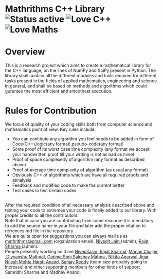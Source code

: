 # Mathrithms C++ Library ![Status active](https://img.shields.io/badge/Status-active%20development-2eb3c1.svg) ![Love C++](https://img.shields.io/badge/Love-C%2B%2B-red.svg) ![Love Maths](https://img.shields.io/badge/Love-maths-yellowgreen.svg)
# Overview
This is a research project which aims to create a mathematical library for the C++ language, on the lines of NumPy and SciPy present in Python. The library shall contain all the different modules and tools required for different tasks present in the fields of applied mathematics, engineering and science in general, and shall be based on methods and algorithms which could gurantee the most efficient and smoothest execution.
# Rules for Contribution
We focus of quality of your coding skills both from computer science and mathematics point of view. Key rules include.</br>
* You can contibute any algorithm you feel needs to be added in form of Code(C++),logic(any format),pseudo-code(any format)
* Some proof of its worst case time complexity (any format we accept your handwritten proof till your writing is not as bad as mine)
* Proof of space complexeity of algorithm (any format as described above)
* Proof of average time complexity of algorithm (as usual any format)
* Obviously C++ of algorithms which are have all required proofs and annalysis
* Feedback and modified code to make the current better
* Test cases to test certain codes
</br>
After the required condition of all necessary analysis described above and testing your code to extremes your code is finally added to our library. With proper credits to all the contributors. 
</br>
Note that in case you are contributing from some resource it is mendatory to add the source name in your file and later add the proper citation to refrences.md file in the repository
</br>
We are quite open for suggestions you can always mail us as <a href="mailto:mathrithms@gmail.com">mathrithms@gmail.com</a> (organization email), <a href="mailto:jain.22@iitj.ac.in">Nivedit Jain </a> (admin), <a href="mailto:sharma.30@iitj.ac.in"> Rajat Sharma </a> (admin).
</br>
People presently working on it are <a href="https://github.com/NiveditJain">NiveditJain</a>,<a href="https://github.com/rajat-99"> Rajat Sharma</a>, <a href="https://github.com/mananchhajer">Manan Chajjer</a> ,<a href="https://github.com/grtcoder">Divyanshu Mathpal</a>, <a href="https://github.com/Garima1089">Garima Soni</a>,<a href="https://github.com/SakshayMahna">Sakshay Mahna </a>, <a href="https://github.com/nk-ag">Nikita Agarwal</a>,<a href="https://github.com/Trishulya01">Jigar Nilesh Mehta</a>,<a href="https://github.com/harsh-not-haarsh">Harsh Anand</a>, <a href="https://github.com/reddysanjay">Sanjay Reddy</a> (team size propably going to increase) and other supporting members for other kinds of support Samridhi Sharma and Madhav Anand.

